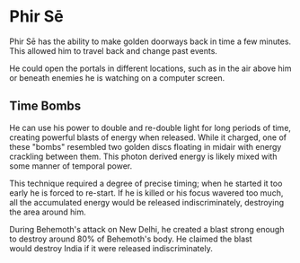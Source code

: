 # Phir Sē
Phir Sē has the ability to make golden doorways back in time a few minutes. This allowed him to travel back and change past events.

He could open the portals in different locations, such as in the air above him or beneath enemies he is watching on a computer screen.

## Time Bombs
He can use his power to double and re-double light for long periods of time, creating powerful blasts of energy when released. While it charged, one of these "bombs" resembled two golden discs floating in midair with energy crackling between them. This photon derived energy is likely mixed with some manner of temporal power.

This technique required a degree of precise timing; when he started it too early he is forced to re-start. If he is killed or his focus wavered too much, all the accumulated energy would be released indiscriminately, destroying the area around him.

During Behemoth's attack on New Delhi, he created a blast strong enough to destroy around 80% of Behemoth's body. He claimed the blast would destroy India if it were released indiscriminately.
